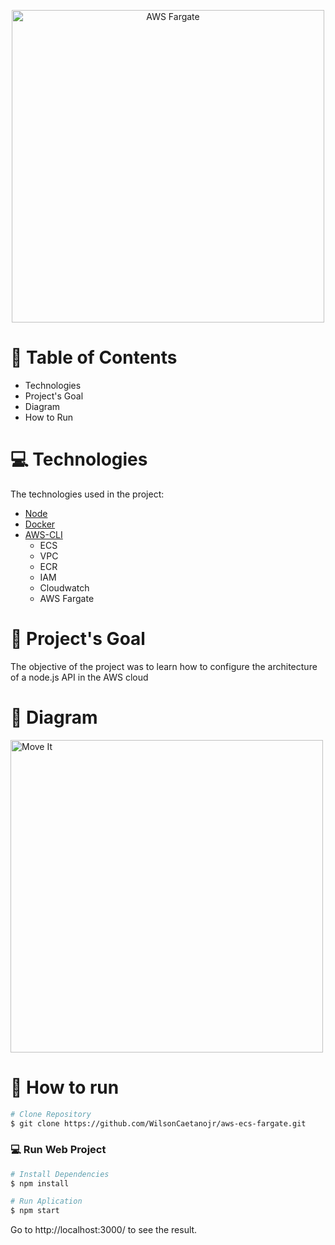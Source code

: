 <p align="center">
   <img src="https://imgur.com/6ILYOH3.png" alt="AWS Fargate" width="500"/>
</p>

# :pushpin: Table of Contents

* Technologies
* Project's Goal
* Diagram
* How to Run

# :computer: Technologies
The technologies used in the project:

* [Node](https://nodejs.org/)      
* [Docker](https://www.docker.com/)            
* [AWS-CLI](https://docs.aws.amazon.com/cli/latest/userguide/getting-started-install.html)
   - ECS
   - VPC
   - ECR
   - IAM
   - Cloudwatch
   - AWS Fargate

# :dart: Project's Goal

The objective of the project was to learn how to configure the architecture of a node.js API in the AWS cloud

# 🔶 Diagram

<img src="https://imgur.com/t1lFGn5.png" alt="Move It" width="500"/>

# :construction_worker: How to run
```bash
# Clone Repository
$ git clone https://github.com/WilsonCaetanojr/aws-ecs-fargate.git
```

### 💻 Run Web Project

```bash
# Install Dependencies
$ npm install

# Run Aplication
$ npm start
```
Go to http://localhost:3000/ to see the result.
